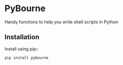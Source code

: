 PyBourne
===============

Handy functions to help you write shell scripts in Python

Installation
------------

Install using pip::

    pip install pybourne
    
